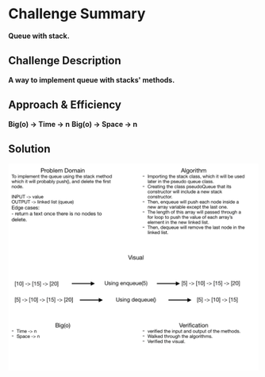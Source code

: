 # Challenge Summary
**Queue with stack.**

## Challenge Description
**A way to implement queue with stacks' methods.**

## Approach & Efficiency
**Big(o) -> Time -> n**
**Big(o) -> Space -> n**

## Solution
![Whiteboard](./whiteboard-11.png)
